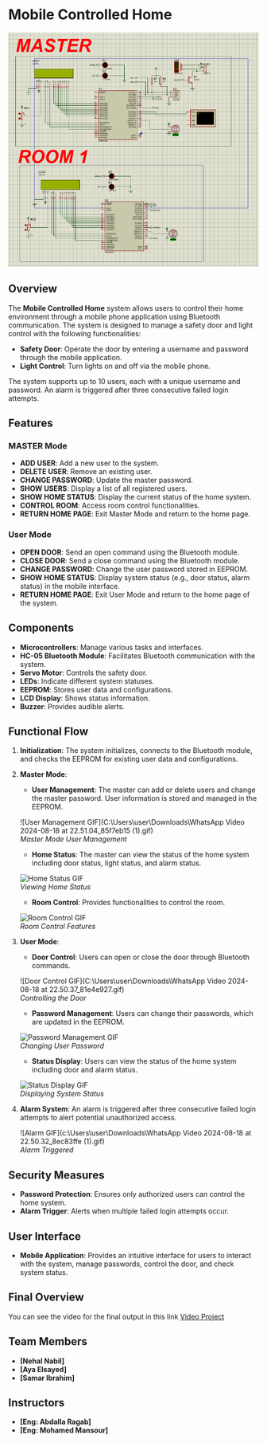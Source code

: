 # Mobile Controlled Home

![alt text](Smart_Home-1.png)
## Overview

The **Mobile Controlled Home** system allows users to control their home environment through a mobile phone application using Bluetooth communication. The system is designed to manage a safety door and light control with the following functionalities:

- **Safety Door**: Operate the door by entering a username and password through the mobile application.
- **Light Control**: Turn lights on and off via the mobile phone.

The system supports up to 10 users, each with a unique username and password. An alarm is triggered after three consecutive failed login attempts.

## Features

### MASTER Mode

- **ADD USER**: Add a new user to the system.
- **DELETE USER**: Remove an existing user.
- **CHANGE PASSWORD**: Update the master password.
- **SHOW USERS**: Display a list of all registered users.
- **SHOW HOME STATUS**: Display the current status of the home system.
- **CONTROL ROOM**: Access room control functionalities.
- **RETURN HOME PAGE**: Exit Master Mode and return to the home page.

### User Mode

- **OPEN DOOR**: Send an open command using the Bluetooth module.
- **CLOSE DOOR**: Send a close command using the Bluetooth module.
- **CHANGE PASSWORD**: Change the user password stored in EEPROM.
- **SHOW HOME STATUS**: Display system status (e.g., door status, alarm status) in the mobile interface.
- **RETURN HOME PAGE**: Exit User Mode and return to the home page of the system.

## Components

- **Microcontrollers**: Manage various tasks and interfaces.
- **HC-05 Bluetooth Module**: Facilitates Bluetooth communication with the system.
- **Servo Motor**: Controls the safety door.
- **LEDs**: Indicate different system statuses.
- **EEPROM**: Stores user data and configurations.
- **LCD Display**: Shows status information.
- **Buzzer**: Provides audible alerts.

## Functional Flow

1. **Initialization**: The system initializes, connects to the Bluetooth module, and checks the EEPROM for existing user data and configurations.



2. **Master Mode**:
   - **User Management**: The master can add or delete users and change the master password. User information is stored and managed in the EEPROM.
   
   ![User Management GIF](C:\Users\user\Downloads\WhatsApp Video 2024-08-18 at 22.51.04_85f7eb15 (1).gif)  
   *Master Mode User Management*

   - **Home Status**: The master can view the status of the home system including door status, light status, and alarm status.
   
   ![Home Status GIF](URL_TO_YOUR_HOME_STATUS_GIF)  
   *Viewing Home Status*

   - **Room Control**: Provides functionalities to control the room.

   ![Room Control GIF](URL_TO_YOUR_ROOM_CONTROL_GIF)  
   *Room Control Features*

3. **User Mode**:
   - **Door Control**: Users can open or close the door through Bluetooth commands.

   ![Door Control GIF](C:\Users\user\Downloads\WhatsApp Video 2024-08-18 at 22.50.37_81e4e927.gif)  
   *Controlling the Door*

   - **Password Management**: Users can change their passwords, which are updated in the EEPROM.
   
   ![Password Management GIF](URL_TO_YOUR_PASSWORD_MANAGEMENT_GIF)  
   *Changing User Password*

   - **Status Display**: Users can view the status of the home system including door and alarm status.

   ![Status Display GIF](URL_TO_YOUR_STATUS_DISPLAY_GIF)  
   *Displaying System Status*

4. **Alarm System**: An alarm is triggered after three consecutive failed login attempts to alert potential unauthorized access.

   ![Alarm GIF](c:\Users\user\Downloads\WhatsApp Video 2024-08-18 at 22.50.32_8ec83ffe (1).gif)  
   *Alarm Triggered*

## Security Measures

- **Password Protection**: Ensures only authorized users can control the home system.
- **Alarm Trigger**: Alerts when multiple failed login attempts occur.

## User Interface

- **Mobile Application**: Provides an intuitive interface for users to interact with the system, manage passwords, control the door, and check system status.

## Final Overview

You can see the video for the final output in this link [Video Project]()

## Team Members

- **[Nehal Nabil]**
- **[Aya Elsayed]**
- **[Samar Ibrahim]**

## Instructors

- **[Eng: Abdalla Ragab]**
- **[Eng: Mohamed Mansour]**
